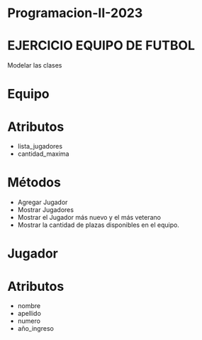 # Programacion-II-2023

# EJERCICIO EQUIPO DE FUTBOL
Modelar las clases 

# Equipo
# Atributos
- lista_jugadores
- cantidad_maxima
# Métodos
- Agregar Jugador
- Mostrar Jugadores
- Mostrar el Jugador más nuevo y el más veterano
- Mostrar la cantidad de plazas disponibles en el equipo.

# Jugador
# Atributos
- nombre
- apellido
- numero
- año_ingreso

